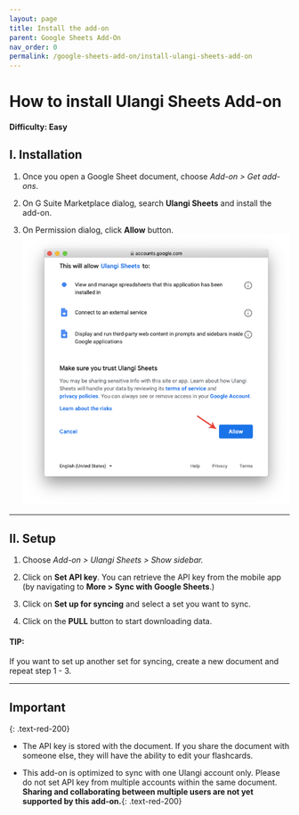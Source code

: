 ```yaml
---
layout: page
title: Install the add-on
parent: Google Sheets Add-On
nav_order: 0
permalink: /google-sheets-add-on/install-ulangi-sheets-add-on
---
```


# How to install Ulangi Sheets Add-on

#### Difficulty: Easy

## I. Installation
1. Once you open a Google Sheet document, choose *Add-on > Get add-ons*.

2. On G Suite Marketplace dialog, search **Ulangi Sheets** and install the add-on.

3. On Permission dialog, click **Allow** button.
  ![Permission dialog](./assets/images/permission-dialog.png)


---
## II. Setup

1. Choose *Add-on > Ulangi Sheets > Show sidebar.*

2. Click on **Set API key**. You can retrieve the API key from the mobile app (by navigating to **More > Sync with Google Sheets**.)

3. Click on **Set up for syncing** and select a set you want to sync.

4. Click on the **PULL** button to start downloading data.


#### TIP:
If you want to set up another set for syncing, create a new document and repeat step 1 - 3.

---
## Important 
{: .text-red-200}
- The API key is stored with the document. If you share the document with someone else, they will have the ability to edit your flashcards.

- This add-on is optimized to sync with one Ulangi account only. Please do not set API key from multiple accounts within the same document. **Sharing and collaborating between multiple users are not yet supported by this add-on.**{: .text-red-200}
